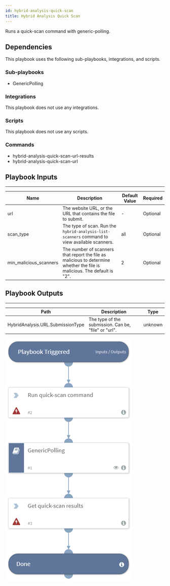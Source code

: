 ```yaml
---
id: hybrid-analysis-quick-scan
title: Hybrid Analysis Quick Scan
---
```


Runs a quick-scan command with generic-polling.

## Dependencies
This playbook uses the following sub-playbooks, integrations, and scripts.

### Sub-playbooks
* GenericPolling

### Integrations
This playbook does not use any integrations.

### Scripts
This playbook does not use any scripts.

### Commands
* hybrid-analysis-quick-scan-url-results
* hybrid-analysis-quick-scan-url

## Playbook Inputs
---

| **Name** | **Description** | **Default Value** | **Required** |
| --- | --- | --- | --- | 
| url | The website URL, or the URL that contains the file to submit. | - | Optional |
| scan_type | The type of scan. Run the `hybrid-analysis-list-scanners` command to view available scanners. | all | Optional |
| min_malicious_scanners | The number of scanners that report the file as malicious to determine whether the file is malicious. The default is "2". | 2 | Optional |

## Playbook Outputs
---

| **Path** | **Description** | **Type** |
| --- | --- | --- |
| HybridAnalysis.URL.SubmissionType | The type of the submission. Can be, "file" or "url". | unknown |

![Hybrid-analysis_quick-scan](https://github.com/ElazarK/content-docs/blob/master/images/playbooks/Hybrid-analysis_quick-scan.png)
